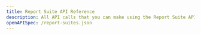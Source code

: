 ```yaml
---
title: Report Suite API Reference
description: All API calls that you can make using the Report Suite API.
openAPISpec: /report-suites.json  
---
```

